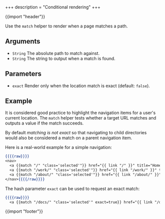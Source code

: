 +++
description = "Conditional rendering"
+++

{{import "header"}}

Use the `match` helper to render when a page matches a path.

## Arguments

* `String` The absolute path to match against.
* `String` The string to output when a match is found.

## Parameters

* `exact` Render only when the location match is exact (default: `false`).

## Example

It is considered good practice to highlight the navigation items for a user's current location. The `match` helper tests whether a target URL matches and outputs a value if the match succeeds.

By default *matching is not exact* so that navigating to child directories would also be considered a match on a parent navigation item.

Here is a real-world example for a simple navigation:

```handlebars
{{{{raw}}}}
<nav>
  <a {{match "/" "class='selected'"}} href="{{ link "/" }}" title="Home">Home</a>
  <a {{match "/work/" "class='selected'"}} href="{{ link "/work/" }}" title="Work">Work</a>
  <a {{match "/about/" "class='selected'"}} href="{{ link "/about/" }}" title="About">About</a>
</nav>{{{{/raw}}}}
```

The hash parameter `exact` can be used to request an exact match:

```handlebars
{{{{raw}}}}
  <a {{match "/docs/" "class='selected'" exact=true}} href="{{ link "/docs/" }}" title="Docs">Docs</a>{{{{/raw}}}}
```

{{import "footer"}}
